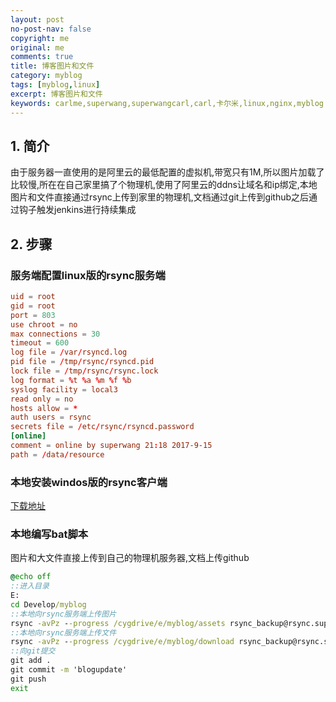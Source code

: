 ```yaml
---
layout: post
no-post-nav: false 
copyright: me
original: me
comments: true
title: 博客图片和文件
category: myblog
tags: [myblog,linux]
excerpt: 博客图片和文件
keywords: carlme,superwang,superwangcarl,carl,卡尔米,linux,nginx,myblog
---
```


## 1. 简介

由于服务器一直使用的是阿里云的最低配置的虚拟机,带宽只有1M,所以图片加载了比较慢,所在在自己家里搞了个物理机,使用了阿里云的ddns让域名和ip绑定,本地图片和文件直接通过rsync上传到家里的物理机,文档通过git上传到github之后通过钩子触发jenkins进行持续集成

## 2. 步骤

### 服务端配置linux版的rsync服务端

```conf
uid = root
gid = root
port = 803
use chroot = no
max connections = 30
timeout = 600
log file = /var/rsyncd.log
pid file = /tmp/rsync/rsyncd.pid
lock file = /tmp/rsync/rsync.lock
log format = %t %a %m %f %b
syslog facility = local3
read only = no
hosts allow = *
auth users = rsync
secrets file = /etc/rsync/rsyncd.password
[online]
comment = online by superwang 21:18 2017-9-15
path = /data/resource
```

### 本地安装windos版的rsync客户端

[下载地址](../../download/cwRsync_4.1.0_Installer.exe)

### 本地编写bat脚本

图片和大文件直接上传到自己的物理机服务器,文档上传github

```bat
@echo off
::进入目录
E:
cd Develop/myblog
::本地向rsync服务端上传图片
rsync -avPz --progress /cygdrive/e/myblog/assets rsync_backup@rsync.superang.xin::online --delete --password-file=/cygdrive/e/rsync/rsync.password --port=803 --delete
::本地向rsync服务端上传文件
rsync -avPz --progress /cygdrive/e/myblog/download rsync_backup@rsync.superang.xin::online --delete --password-file=/cygdrive/e/rsync/rsync.password --port=803 --delete
::向git提交
git add .
git commit -m 'blogupdate' 
git push
exit 
```



